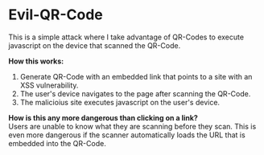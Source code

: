 # Evil-QR-Code
This is a simple attack where I take advantage of QR-Codes to execute javascript on the device that scanned the QR-Code.

<b>How this works:</b>
1. Generate QR-Code with an embedded link that points to a site with an XSS vulnerability.
2. The user's device navigates to the page after scanning the QR-Code.
3. The malicioius site executes javascript on the user's device.

<b>How is this any more dangerous than clicking on a link?</b><br>
Users are unable to know what they are scanning before they scan. This is even more dangerous if the scanner automatically loads the URL that is embedded into the QR-Code.
